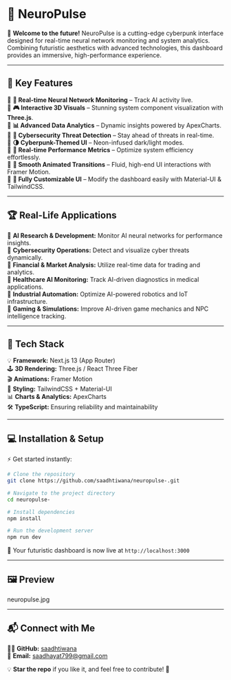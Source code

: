 # 🧠 NeuroPulse 



🚀 **Welcome to the future!** NeuroPulse is a cutting-edge cyberpunk interface designed for real-time neural network monitoring and system analytics. Combining futuristic aesthetics with advanced technologies, this dashboard provides an immersive, high-performance experience.

---

## 🌟 Key Features

🔹 **🤖 Real-time Neural Network Monitoring** – Track AI activity live.\
🔹 **🎮 Interactive 3D Visuals** – Stunning system component visualization with **Three.js**.\
🔹 **📊 Advanced Data Analytics** – Dynamic insights powered by ApexCharts.\
🔹 **🔐 Cybersecurity Threat Detection** – Stay ahead of threats in real-time.\
🔹 **🌗 Cyberpunk-Themed UI** – Neon-infused dark/light modes.\
🔹 **🎯 Real-time Performance Metrics** – Optimize system efficiency effortlessly.\
🔹 **🔄 Smooth Animated Transitions** – Fluid, high-end UI interactions with Framer Motion.\
🔹 **🎨 Fully Customizable UI** – Modify the dashboard easily with Material-UI & TailwindCSS.

---

## 🏆 Real-Life Applications

🔸 **AI Research & Development:** Monitor AI neural networks for performance insights.\
🔸 **Cybersecurity Operations:** Detect and visualize cyber threats dynamically.\
🔸 **Financial & Market Analysis:** Utilize real-time data for trading and analytics.\
🔸 **Healthcare AI Monitoring:** Track AI-driven diagnostics in medical applications.\
🔸 **Industrial Automation:** Optimize AI-powered robotics and IoT infrastructure.\
🔸 **Gaming & Simulations:** Improve AI-driven game mechanics and NPC intelligence tracking.

---

## 🚀 Tech Stack

💡 **Framework:** Next.js 13 (App Router)\
🕹 **3D Rendering:** Three.js / React Three Fiber\
🎬 **Animations:** Framer Motion\
🎨 **Styling:** TailwindCSS + Material-UI\
📊 **Charts & Analytics:** ApexCharts\
🛠 **TypeScript:** Ensuring reliability and maintainability

---

## 💻 Installation & Setup

⚡ Get started instantly:

```bash
# Clone the repository
git clone https://github.com/saadhtiwana/neuropulse-.git

# Navigate to the project directory
cd neuropulse-

# Install dependencies
npm install

# Run the development server
npm run dev
```

🚀 Your futuristic dashboard is now live at `http://localhost:3000`

---

## 🖼 Preview

neuropulse.jpg

---

## 📬 Connect with Me

👨‍💻 **GitHub:** [saadhtiwana](https://github.com/saadhtiwana)\
📧 **Email:** [saadhayat799@gmail.com](mailto\:saadhayat799@gmail.com)

💡 **Star the repo** if you like it, and feel free to contribute! 🌟

